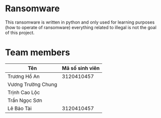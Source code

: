 # Ransomware

This ransomware is written in python and only used for learning purposes (how to operate of ransomware) everything related to illegal is not the goal of this project.

# Team members

| Tên                | Mã số sinh viên |
|--------------------|-----------------|
| Trương Hồ An       | 3120410457      |
| Vương Trường Chung |                 |
| Trịnh Cao Lộc      |                 |
| Trần Ngọc Sơn      |                 |
| Lê Bảo Tài         | 3120410457      |